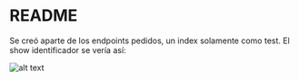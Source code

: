 # README
Se creó aparte de los endpoints pedidos, un index solamente como test.
El show identificador se vería así:

![alt text](http://i.imgur.com/HnQm3kU.png)

